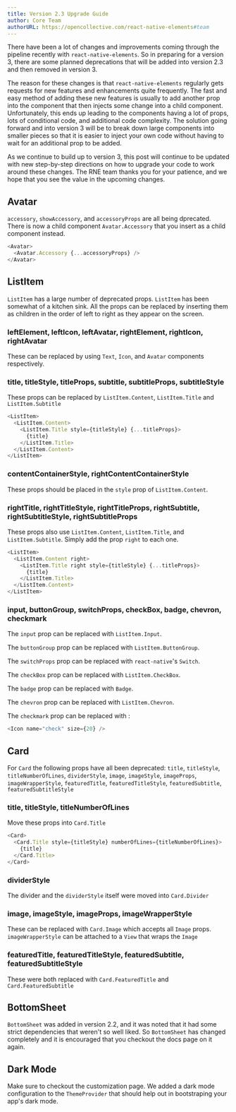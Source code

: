 ```yaml
---
title: Version 2.3 Upgrade Guide
author: Core Team
authorURL: https://opencollective.com/react-native-elements#team
---
```


There have been a lot of changes and improvements coming through the pipeline recently with `react-native-elements`. So in preparing for a version 3, there are some planned deprecations that will be added into version 2.3 and then removed in version 3.

The reason for these changes is that `react-native-elements` regularly gets requests for new features and enhancements quite frequently. The fast and easy method of adding these new features is usually to add another prop into the component that then injects some change into a child component. Unfortunately, this ends up leading to the components having a lot of props, lots of conditional code, and additional code complexity. The solution going forward and into version 3 will be to break down large components into smaller pieces so that it is easier to inject your own code without having to wait for an additional prop to be added.

As we continue to build up to version 3, this post will continue to be updated with new step-by-step directions on how to upgrade your code to work around these changes. The RNE team thanks you for your patience, and we hope that you see the value in the upcoming changes.

## Avatar

`accessory`, `showAccessory`, and `accessoryProps` are all being dprecated. There is now a child component `Avatar.Accessory` that you insert as a child component instead.

```js
<Avatar>
  <Avatar.Accessory {...accessoryProps} />
</Avatar>
```

## ListItem

`ListItem` has a large number of deprecated props. `ListItem` has been somewhat of a kitchen sink. All the props can be replaced by inserting them as children in the order of left to right as they appear on the screen.

### leftElement, leftIcon, leftAvatar, rightElement, rightIcon, rightAvatar

These can be replaced by using `Text`, `Icon`, and `Avatar` components respectively.

### title, titleStyle, titleProps, subtitle, subtitleProps, subtitleStyle

These props can be replaced by `ListItem.Content`, `ListItem.Title` and `ListItem.Subtitle`

```js
<ListItem>
  <ListItem.Content>
    <ListItem.Title style={titleStyle} {...titleProps}>
      {title}
    </ListItem.Title>
  </ListItem.Content>
</ListItem>
```

### contentContainerStyle, rightContentContainerStyle

These props should be placed in the `style` prop of `ListItem.Content`.

### rightTitle, rightTitleStyle, rightTitleProps, rightSubtitle, rightSubtitleStyle, rightSubtitleProps

These props also use `ListItem.Content`, `ListItem.Title`, and `ListItem.Subtitle`. Simply add the prop `right` to each one.

```js
<ListItem>
  <ListItem.Content right>
    <ListItem.Title right style={titleStyle} {...titleProps}>
      {title}
    </ListItem.Title>
  </ListItem.Content>
</ListItem>
```

### input, buttonGroup, switchProps, checkBox, badge, chevron, checkmark

The `input` prop can be replaced with `ListItem.Input`.

The `buttonGroup` prop can be replaced with `ListItem.ButtonGroup`.

The `switchProps` prop can be replaced with `react-native`'s `Switch`.

The `checkBox` prop can be replaced with `ListItem.CheckBox`.

The `badge` prop can be replaced with `Badge`.

The `chevron` prop can be replaced with `ListItem.Chevron`.

The `checkmark` prop can be replaced with :

```js
<Icon name="check" size={20} />
```

## Card

For `Card` the following props have all been deprecated: `title`, `titleStyle`, `titleNumberOfLines`, `dividerStyle`, `image`, `imageStyle`, `imageProps`, `imageWrapperStyle`, `featuredTitle`, `featuredTitleStyle`, `featuredSubtitle`, `featuredSubtitleStyle`

### title, titleStyle, titleNumberOfLines

Move these props into `Card.Title`

```js
<Card>
  <Card.Title style={titleStyle} numberOfLines={titleNumberOfLines}>
    {title}
  </Card.Title>
</Card>
```

### dividerStyle

The divider and the `dividerStyle` itself were moved into `Card.Divider`

### image, imageStyle, imageProps, imageWrapperStyle

These can be replaced with `Card.Image` which accepts all `Image` props. `imageWrapperStyle` can be attached to a `View` that wraps the `Image`

### featuredTitle, featuredTitleStyle, featuredSubtitle, featuredSubtitleStyle

These were both replaced with `Card.FeaturedTitle` and `Card.FeaturedSubtitle`

## BottomSheet

`BottomSheet` was added in version 2.2, and it was noted that it had some strict dependencies that weren't so well liked. So `BottomSheet` has changed completely and it is encouraged that you checkout the docs page on it again.

## Dark Mode

Make sure to checkout the customization page. We added a dark mode configuration to the `ThemeProvider` that should help out in bootstraping your app's dark mode.
